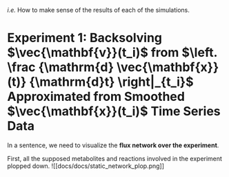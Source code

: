 _i.e._ How to make sense of the results of each of the simulations.

# Experiment 1: Backsolving $\vec{\mathbf{v}}(t_i)$ from $\left. \frac {\mathrm{d} \vec{\mathbf{x}}(t)} {\mathrm{d}t} \right|_{t_i}$ Approximated from Smoothed $\vec{\mathbf{x}}(t_i)$ Time Series Data
In a sentence, we need to visualize the **flux network over the experiment**.

First, all the supposed metabolites and reactions involved in the experiment plopped down.
![[docs/docs/static_network_plop.png]]